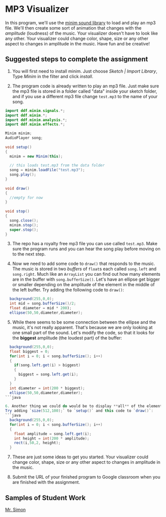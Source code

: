 MP3 Visualizer
==================
			
			
In this program, we'll use the [minim sound library](http://code.compartmental.net/tools/minim/)
to load and play an mp3 file.
We'll then create some sort of animation
that changes with the *amplitude* (loudness) of the music.
Your visualizer doesn't have to look like any other. Your visualizer could change color, shape, size or any other aspect to 
changes in amplitude in the music. Have fun and be creative!


Suggested steps to complete the assignment
-------------------------------------------

1. You will first need to install minim. Just choose *Sketch | Import Library*, Type  *Minim* in the filter and click *install*.   

2. The program code is already written to play an mp3 file. Just make sure the mp3 file is stored in a folder
called "data" inside your sketch folder, and if you use a different mp3 file
change `test.mp3` to the name of your song.

```java
import ddf.minim.signals.*;
import ddf.minim.*;
import ddf.minim.analysis.*;
import ddf.minim.effects.*;

Minim minim;
AudioPlayer song;
 
void setup()
{
  minim = new Minim(this);
  
  // this loads test.mp3 from the data folder
  song = minim.loadFile("test.mp3");
  song.play();
}
 
void draw()
{
  //empty for now
}
 
void stop()
{
  song.close();
  minim.stop();
  super.stop();
}
```


3. The repo has a royalty free mp3 file you can use called `test.mp3`. Make sure the program runs and you can hear the song play before moving on to the next step.

4. Now we need to add some code to `draw()` that responds to the music. The music is stored in two 
*buffers* of `float`s each called `song.left` and `song.right`. Much like an `ArrayList` you can find out how many elements are in the buffer with `song.bufferSize()`. Let's have an
ellipse get bigger or smaller depending on the amplitude of the element in the middle of the left
buffer. Try adding the following code to `draw()`:
```java
  background(255,0,0);
  int mid = song.bufferSize()/2;
  float diameter = mid * 200);
  ellipse(50,50,diameter,diameter);
```

5. While there seems to be some connection between the ellipse and the music, it's not really apparent. That's because
we are only looking at one small part of the sound. Let's modify the code, so that it looks for the **biggest**
amplitude (the loudest part) of the buffer:
```java
  background(255,0,0);
  float biggest = 0;
  for(int i = 0; i < song.bufferSize(); i++)
  {
    if(song.left.get(i) > biggest)
    {
      biggest = song.left.get(i);
    }
  }
  int diameter = int(200 * biggest);
  ellipse(50,50,diameter,diameter);
```java

6. Another thing we could do would be to display **all** of the elements of the buffer to the screen using a loop.
Try adding `size(512,100);` to `setup()` and this code to `draw()`:
```java
  background(255,0,0);
  for(int i = 0; i < song.bufferSize(); i++)
  {
    float amplitude = song.left.get(i);
    int height = int(200 * amplitude);
    rect(i,50,2, height);
  }
```
7. These are just some ideas to get you started. Your visualizer could change color, shape, size or any other aspect to 
changes in amplitude in the music.


8. Submit the URL of your finished program to Google classroom when you are finished with the assignment.

Samples of Student Work
-----------------------
[Mr. Simon](https://simart.github.io/MP3Visualizer/)  